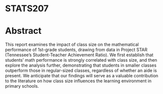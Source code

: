 # STATS207

# Abstract 
This report examines the impact of class size on the mathematical performance of 1st-grade students, drawing from data in Project STAR (Tennessee’s Student-Teacher Achievement Ratio). We first establish that students’ math performance is strongly correlated with class size, and then explore the analysis further, demonstrating that students in smaller classes outperform those in regular-sized classes, regardless of whether an aide is present. We anticipate that our findings will serve as a valuable contribution to the literature on how class size influences the learning environment in primary schools.
